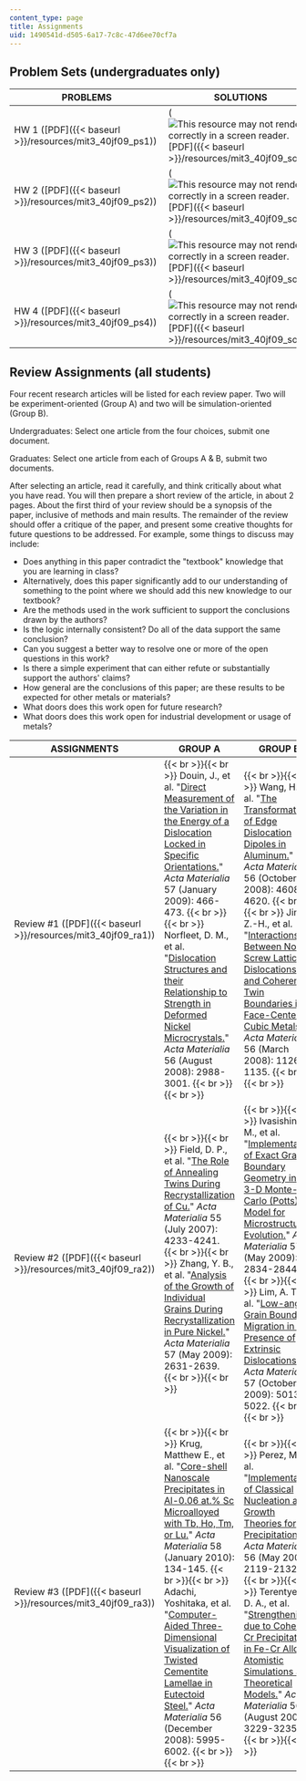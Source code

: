 ```yaml
---
content_type: page
title: Assignments
uid: 1490541d-d505-6a17-7c8c-47d6ee70cf7a
---
```


Problem Sets (undergraduates only)
----------------------------------

| PROBLEMS | SOLUTIONS |
| --- | --- |
| HW 1 ([PDF]({{< baseurl >}}/resources/mit3_40jf09_ps1)) | (![This resource may not render correctly in a screen reader.](/images/inacessible.gif)[PDF]({{< baseurl >}}/resources/mit3_40jf09_sol1)) |
| HW 2 ([PDF]({{< baseurl >}}/resources/mit3_40jf09_ps2)) | (![This resource may not render correctly in a screen reader.](/images/inacessible.gif)[PDF]({{< baseurl >}}/resources/mit3_40jf09_sol2)) |
| HW 3 ([PDF]({{< baseurl >}}/resources/mit3_40jf09_ps3)) | (![This resource may not render correctly in a screen reader.](/images/inacessible.gif)[PDF]({{< baseurl >}}/resources/mit3_40jf09_sol3)) |
| HW 4 ([PDF]({{< baseurl >}}/resources/mit3_40jf09_ps4))  | (![This resource may not render correctly in a screen reader.](/images/inacessible.gif)[PDF]({{< baseurl >}}/resources/mit3_40jf09_sol4)) 

Review Assignments (all students)
---------------------------------

Four recent research articles will be listed for each review paper. Two will be experiment-oriented (Group A) and two will be simulation-oriented (Group B).

Undergraduates: Select one article from the four choices, submit one document.

Graduates: Select one article from each of Groups A & B, submit two documents.

After selecting an article, read it carefully, and think critically about what you have read. You will then prepare a short review of the article, in about 2 pages. About the first third of your review should be a synopsis of the paper, inclusive of methods and main results. The remainder of the review should offer a critique of the paper, and present some creative thoughts for future questions to be addressed. For example, some things to discuss may include:

*   Does anything in this paper contradict the "textbook" knowledge that you are learning in class?
*   Alternatively, does this paper significantly add to our understanding of something to the point where we should add this new knowledge to our textbook?
*   Are the methods used in the work sufficient to support the conclusions drawn by the authors?
*   Is the logic internally consistent? Do all of the data support the same conclusion?
*   Can you suggest a better way to resolve one or more of the open questions in this work?
*   Is there a simple experiment that can either refute or substantially support the authors' claims?
*   How general are the conclusions of this paper; are these results to be expected for other metals or materials?
*   What doors does this work open for future research?
*   What doors does this work open for industrial development or usage of metals?

| ASSIGNMENTS | GROUP A | GROUP B |
| --- | --- | --- |
| Review #1 ([PDF]({{< baseurl >}}/resources/mit3_40jf09_ra1)) |  {{< br >}}{{< br >}} Douin, J., et al. "[Direct Measurement of the Variation in the Energy of a Dislocation Locked in Specific Orientations.](http://dx.doi.org/10.1016/j.actamat.2008.09.027)" _Acta Materialia_ 57 (January 2009): 466-473. {{< br >}}{{< br >}} Norfleet, D. M., et al. "[Dislocation Structures and their Relationship to Strength in Deformed Nickel Microcrystals.](http://dx.doi.org/10.1016/j.actamat.2008.02.046)" _Acta Materialia_ 56 (August 2008): 2988-3001. {{< br >}}{{< br >}}  |  {{< br >}}{{< br >}} Wang, H., et al. "[The Transformation of Edge Dislocation Dipoles in Aluminum.](http://dx.doi.org/10.1016/j.actamat.2008.05.019)" _Acta Materialia_ 56 (October 2008): 4608-4620. {{< br >}}{{< br >}} Jin, Z.-H., et al. "[Interactions Between Non-Screw Lattice Dislocations and Coherent Twin Boundaries in Face-Centered Cubic Metals.](http://dx.doi.org/10.1016/j.actamat.2007.11.020)" _Acta Materialia_ 56 (March 2008): 1126-1135. {{< br >}}{{< br >}}  |
| Review #2 ([PDF]({{< baseurl >}}/resources/mit3_40jf09_ra2)) |  {{< br >}}{{< br >}} Field, D. P., et al. "[The Role of Annealing Twins During Recrystallization of Cu.](http://dx.doi.org/10.1016/j.actamat.2007.03.021)" _Acta Materialia_ 55 (July 2007): 4233-4241. {{< br >}}{{< br >}} Zhang, Y. B., et al. "[Analysis of the Growth of Individual Grains During Recrystallization in Pure Nickel.](http://dx.doi.org/10.1016/j.actamat.2009.01.039)" _Acta Materialia_ 57 (May 2009): 2631-2639. {{< br >}}{{< br >}}  |  {{< br >}}{{< br >}} Ivasishin, O. M., et al. "[Implementation of Exact Grain-Boundary Geometry into a 3-D Monte-Carlo (Potts) Model for Microstructure Evolution.](http://dx.doi.org/10.1016/j.actamat.2009.02.034)" _Acta Materialia_ 57 (May 2009): 2834-2844. {{< br >}}{{< br >}} Lim, A. T., et al. "[Low-angle Grain Boundary Migration in the Presence of Extrinsic Dislocations.](http://dx.doi.org/10.1016/j.actamat.2009.07.003)" _Acta Materialia_ 57 (October 2009): 5013-5022. {{< br >}}{{< br >}}  |
| Review #3 ([PDF]({{< baseurl >}}/resources/mit3_40jf09_ra3)) |  {{< br >}}{{< br >}} Krug, Matthew E., et al. "[Core-shell Nanoscale Precipitates in Al-0.06 at.% Sc Microalloyed with Tb, Ho, Tm, or Lu.](http://dx.doi.org/10.1016/j.actamat.2009.08.074)" _Acta Materialia_ 58 (January 2010): 134-145. {{< br >}}{{< br >}} Adachi, Yoshitaka, et al. "[Computer-Aided Three-Dimensional Visualization of Twisted Cementite Lamellae in Eutectoid Steel.](http://dx.doi.org/10.1016/j.actamat.2008.08.017)" _Acta Materialia_ 56 (December 2008): 5995-6002. {{< br >}}{{< br >}}  |  {{< br >}}{{< br >}} Perez, M., et al. "[Implementation of Classical Nucleation and Growth Theories for Precipitation.](http://dx.doi.org/10.1016/j.actamat.2007.12.050)" _Acta Materialia_ 56 (May 2008): 2119-2132. {{< br >}}{{< br >}} Terentyev, D. A., et al. "[Strengthening due to Coherent Cr Precipitates in Fe-Cr Alloys: Atomistic Simulations and Theoretical Models.](http://dx.doi.org/10.1016/j.actamat.2008.03.004)" _Acta Materialia_ 56 (August 2008): 3229-3235. {{< br >}}{{< br >}}